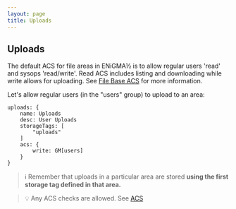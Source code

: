 ```yaml
---
layout: page
title: Uploads
---
```

## Uploads
The default ACS for file areas in ENiGMA½ is to allow regular users 'read' and sysops 'read/write'. Read ACS includes listing and downloading while write allows for uploading. See [File Base ACS](acs.md) for more information.

Let's allow regular users (in the "users" group) to upload to an area:
```hjson
uploads: {
    name: Uploads
    desc: User Uploads
    storageTags: [
        "uploads"
    ]
    acs: {
        write: GM[users]
    }
}
````

> :information_source: Remember that uploads in a particular area are stored **using the first storage tag defined in that area.**

> :bulb: Any ACS checks are allowed. See [ACS](../configuration/acs.md)
